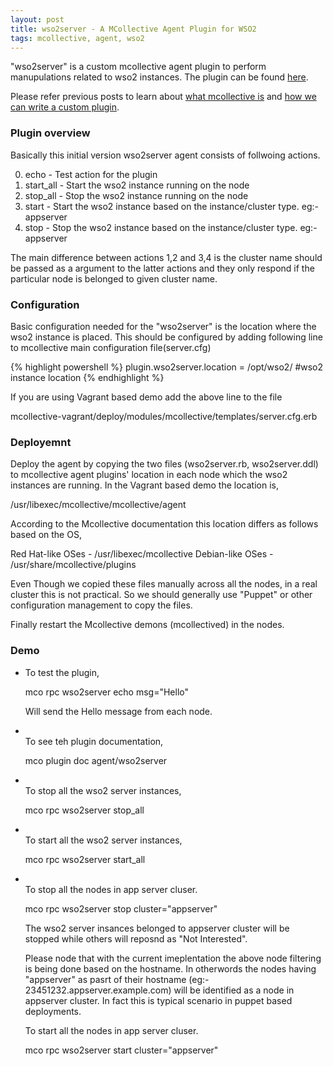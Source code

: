 ```yaml
---
layout: post
title: wso2server - A MCollective Agent Plugin for WSO2
tags: mcollective, agent, wso2
---
```


"wso2server" is a custom mcollective agent plugin to perform manupulations related to wso2 instances. The plugin can be found <a href="https://github.com/shamika/wso2-mcollective-plugin" target="_blank">here</a>.

Please refer previous posts to learn about <a href="http://shamika.github.io/First-Steps-on-MCollective/" target="_blank">what mcollective is</a> and <a href="http://shamika.github.io/Create-Custom-MCollective-Agent-Plugin/" target="_blank">how we can write a custom plugin</a>.

<h3>Plugin overview</h3>

Basically this initial version wso2server agent consists of follwoing actions.

0. echo - Test action for the plugin 
1. start_all - Start the wso2 instance running on the node
2. stop_all - Stop the wso2 instance running on the node
3. start - Start the wso2 instance based on the instance/cluster type. eg:- appserver
4. stop - Stop the wso2 instance based on the instance/cluster type. eg:- appserver

The main difference between actions 1,2 and 3,4 is the cluster name should be passed as a argument to the latter actions and they only respond if the particular node is belonged to given cluster name.

<h3>Configuration</h3>

Basic configuration needed for the "wso2server" is the location where the wso2 instance is placed. This should be configured by adding following line to mcollective main configuration file(server.cfg)

{% highlight powershell %}
  plugin.wso2server.location = /opt/wso2/ #wso2 instance location
{% endhighlight %}

If you are using Vagrant based demo add the above line to the file 

  mcollective-vagrant/deploy/modules/mcollective/templates/server.cfg.erb
  
<h3>Deployemnt</h3> 

Deploy the agent by copying the two files (wso2server.rb, wso2server.ddl) to mcollective agent plugins' location in each node which the wso2 instances are running. In the Vagrant based demo the location is, 

/usr/libexec/mcollective/mcollective/agent 

According to the Mcollective documentation this location differs as follows based on the OS, 

Red Hat-like OSes - /usr/libexec/mcollective 
Debian-like OSes - /usr/share/mcollective/plugins 

Even Though we copied these files manually across all the nodes, in a real cluster this is not practical. So we should generally use "Puppet" or other configuration management to copy the files.

Finally restart the Mcollective demons (mcollectived) in the nodes.

<h3>Demo</h3>

<ul><li>
To test the plugin,

mco rpc wso2server echo msg="Hello"

Will send the Hello message from each node.
<li></li>
To see teh plugin documentation,

mco plugin doc agent/wso2server
<li></li>
To stop all the wso2 server instances,

mco rpc wso2server stop_all
<li></li>
To start all the wso2 server instances,

mco rpc wso2server start_all
<li></li>
To stop all the nodes in app server cluser.

mco rpc wso2server stop cluster="appserver"

The wso2 server insances belonged to appserver cluster will be stopped while others will reposnd as "Not Interested".

Please node that with the current imeplentation the above node filtering is being done based on the hostname. In otherwords the nodes having "appserver" as pasrt of their hostname (eg:- 23451232.appserver.example.com) will be identified as a node in appserver cluster. In fact this is typical scenario in puppet based deployments.
</li></li>
To start all the nodes in app server cluser.

mco rpc wso2server start cluster="appserver"
</li></ul>





